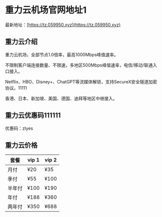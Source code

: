 # 重力云机场官网地址1

最新地址：[https://tz.059950.xyz](https://tz.059950.xyz)

## 重力云介绍

重力云机场，全部节点1.0倍率，最高1000Mbps峰值速率。

不限制客户端连接数量、不限速，多地区500Mbps峰值速率，电信/移动/联通入口接入。

Netflix、HBO、Disney+、ChatGPT等流媒体解锁，支持SecureX安全隧道加密协议。11111

香港、日本、新加坡、美国、德国、迪拜等地区中继接入。

## 重力云优惠码111111

优惠码：zlyes

## 重力云价格

|套餐|vip 1|vip 2|
|----|----|----|
|月付|¥20|¥35|
|季付|¥55|¥100|
|半年付|¥100|¥190|
|年付|¥188|¥360|
|两年付|¥350|¥688|

